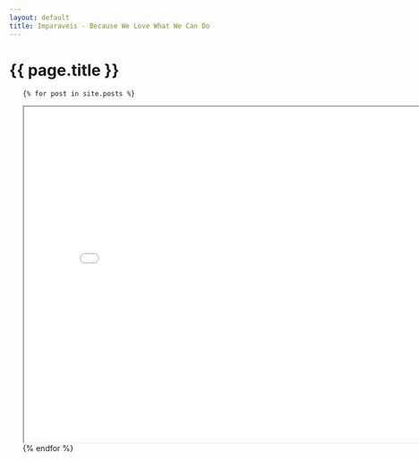 ```yaml
---
layout: default
title: Imparaveis - Because We Love What We Can Do
---
```

<h1>{{ page.title }}</h1>
<ul class="posts">

	{% for post in site.posts %}
<iframe src="{{ post.url }}" width="800px"  height="600px"></iframe>
	{% endfor %}

</ul>
